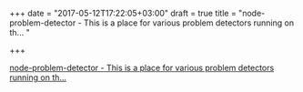 +++
date = "2017-05-12T17:22:05+03:00"
draft = true
title = "node-problem-detector - This is a place for various problem detectors running on th... "

+++

<p><a href="https://t.co/WeR6vt8Vhh">node-problem-detector - This is a place for various problem detectors running on th... </a></p>